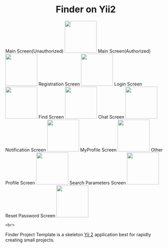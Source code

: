<p align="center">
        <h1 align="center">Finder on Yii2</h1>
        <span>Main Screen(Unauthorized)</span>
        <img src="https://imgur.com/mFRQmNQ" height="100px">
        <span>Main Screen(Authorized)</span>
        <img src="https://imgur.com/Z54AQfA" height="100px">
        <span>Registration Screen</span>
        <img src="https://imgur.com/OQxhpa6" height="100px">
        <span>Login Screen</span>
        <img src="https://imgur.com/kG9kMwJ" height="100px">
        <span>Find Screen</span>
        <img src="https://imgur.com/OgYAt0J" height="100px">
        <span>Chat Screen</span>
        <img src="https://imgur.com/k5nwte4" height="100px">
        <span>Notification Screen</span>
        <img src="https://imgur.com/N8O6wC7" height="100px">
        <span>MyProfile Screen</span>
        <img src="https://imgur.com/KGt8MHi" height="100px">
        <span>Other Profile Screen</span>
        <img src="https://imgur.com/guXGxXp" height="100px">
        <span>Search Parameters Screen</span>
        <img src="https://imgur.com/QQZ2Wqw" height="100px">
        <span>Reset Password Screen</span>
        <img src="https://imgur.com/2nvmb1W" height="100px">
        
    <br>
</p>

Finder Project Template is a skeleton [Yii 2](https://www.yiiframework.com/) application best for
rapidly creating small projects.
